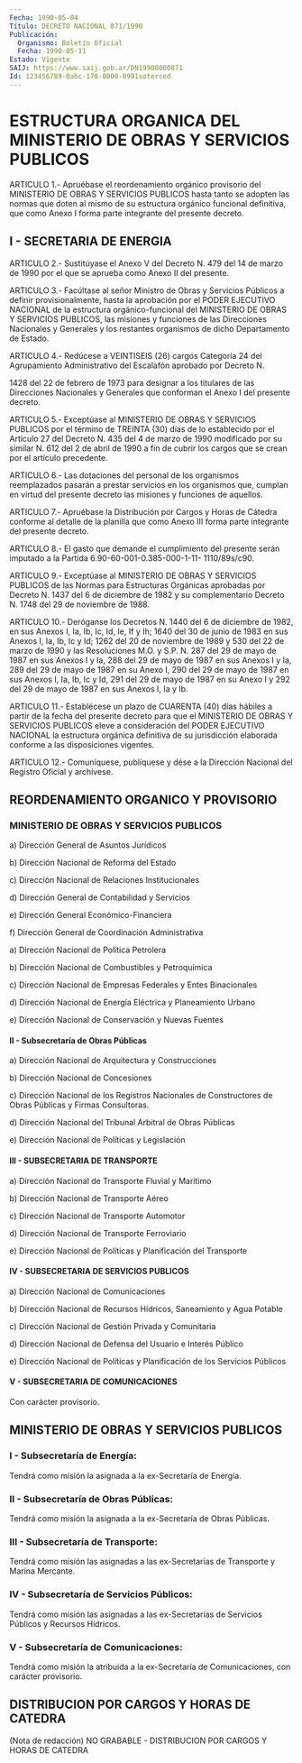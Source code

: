 ```yaml
---
Fecha: 1990-05-04
Título: DECRETO NACIONAL 871/1990
Publicación:
  Organismo: Boletín Oficial
  Fecha: 1990-05-11
Estado: Vigente
SAIJ: https://www.saij.gob.ar/DN19900000871
Id: 123456789-0abc-178-0000-0991soterced
---
```

# ESTRUCTURA ORGANICA DEL MINISTERIO DE OBRAS Y SERVICIOS PUBLICOS

<a id="1"></a>
ARTICULO  1.-  Apruébase el reordenamiento orgánico provisorio del  MINISTERIO  DE OBRAS  Y  SERVICIOS  PUBLICOS  hasta  tanto  se adopten las normas  que  doten  al  mismo de su estructura orgánico funcional definitiva, que como Anexo  I  forma parte integrante del presente decreto.

## I - SECRETARIA DE ENERGIA

<a id="2"></a>
ARTICULO  2.- Sustitúyase el Anexo V del Decreto N. 479 del 14 de marzo de 1990  por el que se aprueba como Anexo II del presente.

<a id="3"></a>
ARTICULO  3.- Facúltase al señor Ministro de Obras y Servicios Públicos a definir  provisionalmente,  hasta  la  aprobación por el PODER  EJECUTIVO  NACIONAL de la estructura orgánico-funcional  del MINISTERIO DE OBRAS  Y SERVICIOS PUBLICOS, las misiones y funciones de  las  Direcciones  Nacionales    y  Generales  y  los  restantes organismos de dicho Departamento de Estado.

<a id="4"></a>
ARTICULO 4.- Redúcese a VEINTISEIS (26) cargos Categoría 24 del Agrupamiento  Administrativo  del Escalafón aprobado por Decreto N.

1428 del 22 de febrero de 1973  para  designar  a  los titulares de las  Direcciones Nacionales y Generales que conforman  el  Anexo  I del presente decreto.

<a id="5"></a>
ARTICULO  5.-  Exceptúase  al  MINISTERIO DE OBRAS Y SERVICIOS PUBLICOS por el término de TREINTA (30)  días de lo establecido por el  Artículo  27  del  Decreto  N.  435  del  4 de  marzo  de  1990 modificado por su similar N. 612 del 2 de abril  de  1990  a fin de cubrir  los  cargos  que  se  crean  por  el  artículo  precedente.

<a id="6"></a>
ARTICULO  6.-  Las  dotaciones  del personal de los organismos reemplazados pasarán a prestar servicios  en  los  organismos  que, cumplan en virtud del presente decreto las misiones y funciones  de aquellos.

<a id="7"></a>
ARTICULO  7.-  Apruébase la Distribución por Cargos y Horas de Cátedra conforme al detalle  de  la  planilla  que  como  Anexo III forma parte integrante del presente decreto.

<a id="8"></a>
ARTICULO 8.- El gasto que demande el cumplimiento del presente serán imputado a la Partida 6.90-60-001-0.385-000-1-11- 1110/89s/c90.

<a id="9"></a>
ARTICULO  9.-  Exceptúase  al  MINISTERIO DE OBRAS Y SERVICIOS PUBLICOS  de las Normas para Estructuras  Orgánicas  aprobadas  por Decreto N.  1437  del  6  de  diciembre de 1982 y su complementario Decreto N. 1748 del 29 de noviembre de 1988.

<a id="10"></a>
ARTICULO 10.- Deróganse los Decretos N. 1440 del 6 de diciembre de 1982,  en sus Anexos I, Ia, Ib, Ic, Id, Ie, If y Ih; 1640 del 30 de junio de  1983  en sus Anexos I, Ia, Ib, Ic y Id; 1262 del 20 de noviembre de 1989 y  530 del 22 de marzo de 1990 y las Resoluciones M.O. y S.P. N. 287 del  29  de  mayo  de 1987 en sus Anexos I y Ia, 288 del 29 de mayo de 1987 en sus Anexos  I  y  Ia,  289  del 29 de mayo  de  1987  en  su  Anexo  I, 290 del 29 de mayo de 1987 en sus Anexos I, Ia, Ib, Ic y Id, 291 del  29  de mayo de 1987 en su Anexo I  y  292  del  29  de  mayo  de 1987 en sus Anexos  I,  Ia  y  Ib.

<a id="11"></a>
ARTICULO  11.-  Establécese  un  plazo  de  CUARENTA (40) días hábiles  a  partir  de la fecha del presente decreto  para  que  el MINISTERIO DE OBRAS Y  SERVICIOS PUBLICOS eleve a consideración del PODER EJECUTIVO NACIONAL  la  estructura  orgánica definitiva de su jurisdicción  elaborada  conforme  a  las  disposiciones  vigentes.

<a id="12"></a>
ARTICULO  12.-  Comuníquese,  publíquese y dése a la Dirección Nacional del Registro Oficial y archívese.

## REORDENAMIENTO ORGANICO Y PROVISORIO

### MINISTERIO DE OBRAS Y SERVICIOS PUBLICOS

<a id="1"></a>
a) Dirección General de Asuntos Jurídicos

b) Dirección Nacional de Reforma del Estado

c)    Dirección    Nacional   de  Relaciones  Institucionales

d) Dirección General de Contabilidad y Servicios

e) Dirección General Económico-Financiera

f) Dirección General de Coordinación Administrativa

<a id="2"></a>
a) Dirección Nacional de Política Petrolera

b)    Dirección   Nacional  de  Combustibles  y  Petroquímica

c) Dirección Nacional de Empresas Federales y Entes Binacionales

d) Dirección Nacional  de  Energía  Eléctrica y Planeamiento Urbano

e) Dirección Nacional de Conservación y Nuevas Fuentes

#### II - Subsecretaría de Obras Públicas

<a id="3"></a>
a)  Dirección  Nacional  de Arquitectura y Construcciones

b) Dirección Nacional de Concesiones

c) Dirección Nacional de los Registros  Nacionales de Constructores de Obras Públicas y Firmas Consultoras.

d) Dirección Nacional del Tribunal Arbitral  de Obras Públicas

e) Dirección Nacional de Políticas y Legislación

#### III - SUBSECRETARIA DE TRANSPORTE

<a id="4"></a>
a)  Dirección  Nacional  de Transporte Fluvial y Marítimo

b) Dirección Nacional de Transporte Aéreo

c) Dirección Nacional de Transporte Automotor

d) Dirección Nacional de Transporte Ferroviario

e) Dirección Nacional de Políticas  y  Planificación del Transporte

#### IV - SUBSECRETARIA DE SERVICIOS PUBLICOS

<a id="5"></a>
a) Dirección Nacional de Comunicaciones

b)  Dirección  Nacional  de  Recursos  Hídricos, Saneamiento y Agua Potable

c)  Dirección  Nacional  de  Gestión  Privada  y  Comunitaria

d) Dirección Nacional de Defensa del Usuario  e Interés Público

e)  Dirección  Nacional  de  Políticas  y  Planificación    de  los Servicios Públicos

#### V - SUBSECRETARIA DE COMUNICACIONES

<a id="6"></a>
Con carácter provisorio.

## MINISTERIO DE OBRAS Y SERVICIOS PUBLICOS

### I - Subsecretaría de Energía:

<a id="1"></a>
Tendrá  como misión la asignada a la ex-Secretaría de Energía.

### II - Subsecretaría de Obras Públicas:

<a id="2"></a>
Tendrá  como  misión  la  asignada a la ex-Secretaría de Obras Públicas.

### III - Subsecretaría de Transporte:

<a id="3"></a>
Tendrá  como  misión  las  asignadas  a  las ex-Secretarías de Transporte y Marina Mercante.

### IV - Subsecretaría de Servicios Públicos:

<a id="4"></a>
Tendrá  como  misión  las  asignadas  a  las ex-Secretarías de Servicios Públicos y Recursos Hídricos.

### V - Subsecretaría de Comunicaciones:

<a id="5"></a>
Tendrá  como  misión  la  atribuida  a  la  ex-Secretaría  de Comunicaciones, con carácter provisorio.

## DISTRIBUCION POR CARGOS Y HORAS DE CATEDRA

<a id="1"></a>
(Nota  de  redacción)  NO GRABABLE - DISTRIBUCION POR CARGOS Y HORAS DE CATEDRA